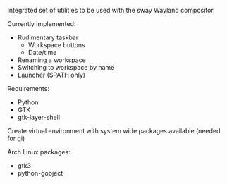 Integrated set of utilities to be used with the sway Wayland compositor.

Currently implemented:

* Rudimentary taskbar
  * Workspace buttons
  * Date/time
* Renaming a workspace
* Switching to workspace by name
* Launcher ($PATH only)

Requirements:

* Python
* GTK
* gtk-layer-shell


Create virtual environment with system wide packages available (needed for gi)

Arch Linux packages:

* gtk3
* python-gobject
